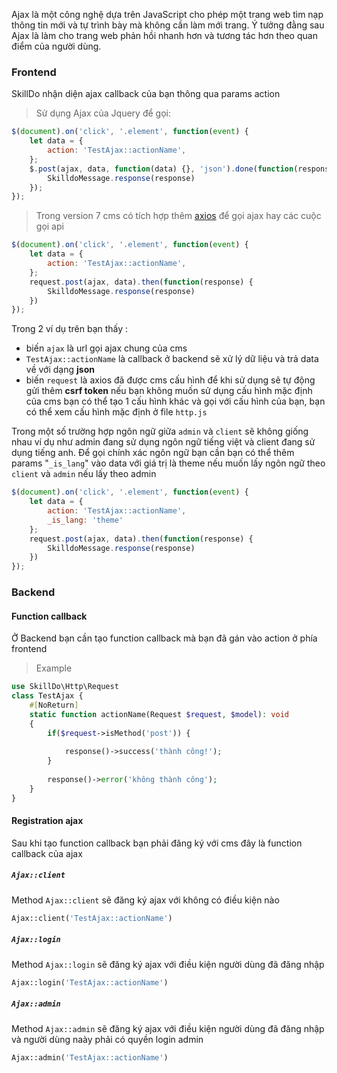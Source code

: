 Ajax là một công nghệ dựa trên JavaScript cho phép một trang web tìm nạp thông tin mới và tự trình bày mà không cần làm mới trang. Ý tưởng đằng sau Ajax là làm cho trang web phản hồi nhanh hơn và tương tác hơn theo quan điểm của người dùng.
>
### Frontend
SkillDo nhận diện ajax callback của bạn thông qua params action
> Sử dụng Ajax của Jquery để gọi:
```jsx
$(document).on('click', '.element', function(event) {
    let data = {
        action: 'TestAjax::actionName',
    };
    $.post(ajax, data, function(data) {}, 'json').done(function(response) {
        SkilldoMessage.response(response)
    });
});
```
> Trong version 7 cms có tích hợp thêm [axios](https://axios-http.com/docs/intro) để gọi ajax hay các cuộc gọi api

```jsx
$(document).on('click', '.element', function(event) {
    let data = {
        action: 'TestAjax::actionName',
    };
    request.post(ajax, data).then(function(response) {
        SkilldoMessage.response(response)
    })
});
```
Trong 2 ví dụ trên bạn thấy :
* biến `ajax` là url gọi ajax chung của cms
* `TestAjax::actionName` là callback ở backend sẽ xử lý dữ liệu và trả data về với dạng **json**
* biến `request` là axios đã được cms cấu hình để khi sử dụng sẽ tự động gửi thêm **csrf token** nếu bạn không muốn sử dụng cấu hình mặc định của cms bạn có thể tạo 1 cấu hình khác và gọi với cấu hình của bạn, bạn có thể xem cấu hình mặc định ở file `http.js`

Trong một số trường hợp ngôn ngữ giữa `admin` và `client` sẽ không giống nhau ví dụ như admin đang sử dụng ngôn ngữ tiếng việt và client đang sử dụng tiếng anh.
Để gọi chính xác ngôn ngữ bạn cần bạn có thể thêm params "`_is_lang`" vào data với giá trị là theme nếu muốn lấy ngôn ngữ theo `client` và `admin` nếu lấy theo admin

```jsx
$(document).on('click', '.element', function(event) {
    let data = {
        action: 'TestAjax::actionName',
        _is_lang: 'theme'
    };
    request.post(ajax, data).then(function(response) {
        SkilldoMessage.response(response)
    })
});
```


### Backend

#### Function callback
Ở Backend bạn cần tạo function callback mà bạn đã gán vào action ở phía frontend
> Example
```php
use SkillDo\Http\Request
class TestAjax {
    #[NoReturn]
    static function actionName(Request $request, $model): void
    {
        if($request->isMethod('post')) {
        
            response()->success('thành công!');
        }
        
        response()->error('không thành công');
    }
}
```


#### Registration ajax
Sau khi tạo function callback bạn phải đăng ký với cms đây là function callback của ajax

##### <code>Ajax::client</code>
Method <code>Ajax::client</code> sẽ đăng ký ajax với không có điều kiện nào

```php
Ajax::client('TestAjax::actionName')
```

##### <code>Ajax::login</code>
Method <code>Ajax::login</code> sẽ đăng ký ajax với điều kiện người dùng đã đăng nhập

```php
Ajax::login('TestAjax::actionName')
```

##### <code>Ajax::admin</code>
Method <code>Ajax::admin</code> sẽ đăng ký ajax với điều kiện người dùng đã đăng nhập và người dùng naày phải có quyền login admin

```php
Ajax::admin('TestAjax::actionName')
```
